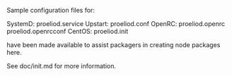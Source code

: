 Sample configuration files for:

SystemD: proeliod.service
Upstart: proeliod.conf
OpenRC:  proeliod.openrc
         proeliod.openrcconf
CentOS:  proeliod.init

have been made available to assist packagers in creating node packages here.

See doc/init.md for more information.
